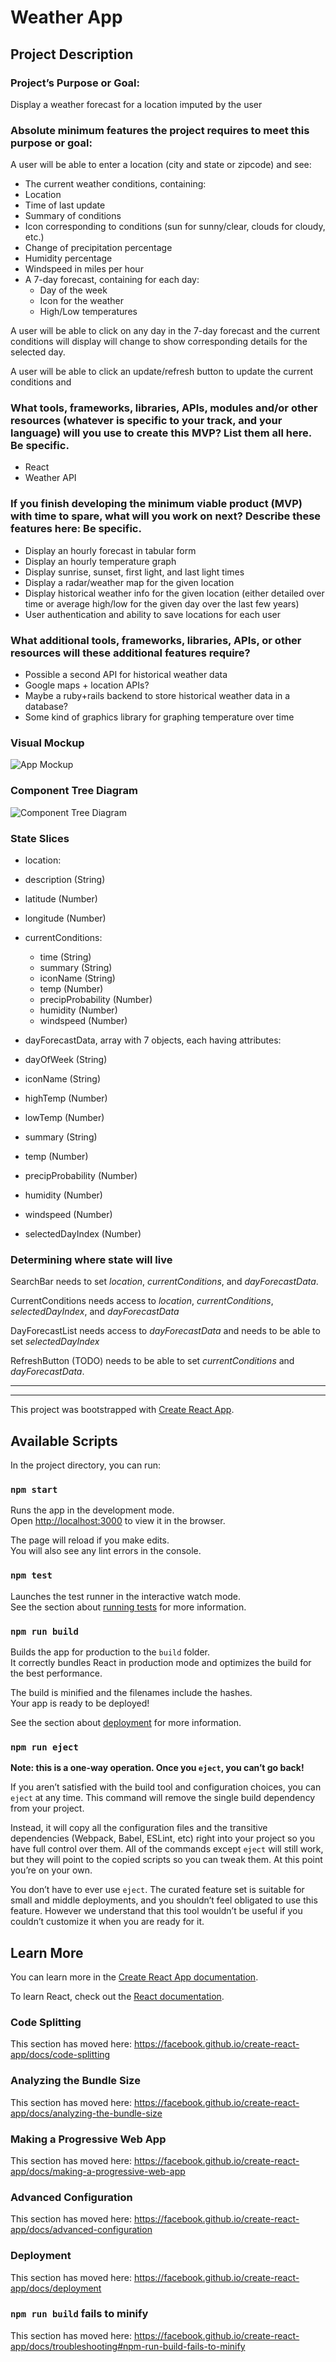 
# Weather App

## Project Description

### Project’s Purpose or Goal:
Display a weather forecast for a location imputed by the user

### Absolute minimum features the project requires to meet this purpose or goal:

A user will be able to enter a location (city and state or zipcode) and see:
* The current weather conditions, containing:
 * Location
 * Time of last update
 * Summary of conditions
 * Icon corresponding to conditions (sun for sunny/clear, clouds for cloudy, etc.)
 * Change of precipitation percentage
 * Humidity percentage
 * Windspeed in miles per hour
* A 7-day forecast, containing for each day:
  * Day of the week
  * Icon for the weather
  * High/Low temperatures

A user will be able to click on any day in the 7-day forecast and the current conditions will display will change to show corresponding details for the selected day.

A user will be able to click an update/refresh button to update the current conditions and

### What tools, frameworks, libraries, APIs, modules and/or other resources (whatever is specific to your track, and your language) will you use to create this MVP? List them all here. Be specific.

* React
* Weather API

### If you finish developing the minimum viable product (MVP) with time to spare, what will you work on next? Describe these features here: Be specific.

* Display an hourly forecast in tabular form
* Display an hourly temperature graph
* Display sunrise, sunset, first light, and last light times
* Display a radar/weather map for the given location
* Display historical weather info for the given location (either detailed over time or average high/low for the given day over the last few years)
* User authentication and ability to save locations for each user

### What additional tools, frameworks, libraries, APIs, or other resources will these additional features require?

* Possible a second API for historical weather data
* Google maps + location APIs?
* Maybe a ruby+rails backend to store historical weather data in a database?
* Some kind of graphics library for graphing temperature over time

### Visual Mockup

![App Mockup](Weather_App_Mockup.png)

### Component Tree Diagram

![Component Tree Diagram](Component_Tree_Diagram.png)

### State Slices

* location:
 * description (String)
 * latitude (Number)
 * longitude (Number)

* currentConditions:
  * time (String)
  * summary (String)
  * iconName (String)
  * temp (Number)
  * precipProbability (Number)
  * humidity (Number)
  * windspeed (Number)

* dayForecastData, array with 7 objects, each having attributes:
 * dayOfWeek (String)
 * iconName (String)
 * highTemp (Number)
 * lowTemp (Number)
 * summary (String)
 * temp (Number)
 * precipProbability (Number)
 * humidity (Number)
 * windspeed (Number)

* selectedDayIndex (Number)

### Determining where state will live

SearchBar needs to set _location_, _currentConditions_, and _dayForecastData_.

CurrentConditions needs access to _location_, _currentConditions_, _selectedDayIndex_, and _dayForecastData_

DayForecastList needs access to _dayForecastData_ and needs to be able to set _selectedDayIndex_

RefreshButton (TODO) needs to be able to set _currentConditions_ and _dayForecastData_.


<hr>
<hr>

This project was bootstrapped with [Create React App](https://github.com/facebook/create-react-app).

## Available Scripts

In the project directory, you can run:

### `npm start`

Runs the app in the development mode.<br>
Open [http://localhost:3000](http://localhost:3000) to view it in the browser.

The page will reload if you make edits.<br>
You will also see any lint errors in the console.

### `npm test`

Launches the test runner in the interactive watch mode.<br>
See the section about [running tests](https://facebook.github.io/create-react-app/docs/running-tests) for more information.

### `npm run build`

Builds the app for production to the `build` folder.<br>
It correctly bundles React in production mode and optimizes the build for the best performance.

The build is minified and the filenames include the hashes.<br>
Your app is ready to be deployed!

See the section about [deployment](https://facebook.github.io/create-react-app/docs/deployment) for more information.

### `npm run eject`

**Note: this is a one-way operation. Once you `eject`, you can’t go back!**

If you aren’t satisfied with the build tool and configuration choices, you can `eject` at any time. This command will remove the single build dependency from your project.

Instead, it will copy all the configuration files and the transitive dependencies (Webpack, Babel, ESLint, etc) right into your project so you have full control over them. All of the commands except `eject` will still work, but they will point to the copied scripts so you can tweak them. At this point you’re on your own.

You don’t have to ever use `eject`. The curated feature set is suitable for small and middle deployments, and you shouldn’t feel obligated to use this feature. However we understand that this tool wouldn’t be useful if you couldn’t customize it when you are ready for it.

## Learn More

You can learn more in the [Create React App documentation](https://facebook.github.io/create-react-app/docs/getting-started).

To learn React, check out the [React documentation](https://reactjs.org/).

### Code Splitting

This section has moved here: https://facebook.github.io/create-react-app/docs/code-splitting

### Analyzing the Bundle Size

This section has moved here: https://facebook.github.io/create-react-app/docs/analyzing-the-bundle-size

### Making a Progressive Web App

This section has moved here: https://facebook.github.io/create-react-app/docs/making-a-progressive-web-app

### Advanced Configuration

This section has moved here: https://facebook.github.io/create-react-app/docs/advanced-configuration

### Deployment

This section has moved here: https://facebook.github.io/create-react-app/docs/deployment

### `npm run build` fails to minify

This section has moved here: https://facebook.github.io/create-react-app/docs/troubleshooting#npm-run-build-fails-to-minify
